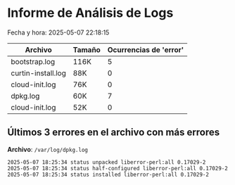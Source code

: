 # Informe de Análisis de Logs
Fecha y hora: 2025-05-07 22:18:15

| Archivo | Tamaño | Ocurrencias de 'error' |
|---------|--------|------------------------|
| bootstrap.log | 116K | 5 |
| curtin-install.log | 88K | 0 |
| cloud-init.log | 76K | 0 |
| dpkg.log | 60K | 7 |
| cloud-init.log | 52K | 0 |

## Últimos 3 errores en el archivo con más errores
**Archivo**: `/var/log/dpkg.log`

```
2025-05-07 18:25:34 status unpacked liberror-perl:all 0.17029-2
2025-05-07 18:25:34 status half-configured liberror-perl:all 0.17029-2
2025-05-07 18:25:34 status installed liberror-perl:all 0.17029-2
```
